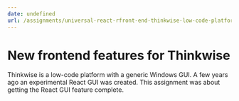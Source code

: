 ```yaml
---
date: undefined
url: /assignments/universal-react-rfront-end-thinkwise-low-code-platform
---
```

# New frontend features for Thinkwise

Thinkwise is a low-code platform with a generic Windows GUI. A few years ago an
experimental React GUI was created. This assignment was about getting the React
GUI feature complete.
